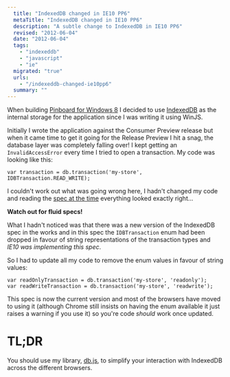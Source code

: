 ```yaml
---
  title: "IndexedDB changed in IE10 PP6"
  metaTitle: "IndexedDB changed in IE10 PP6"
  description: "A subtle change to IndexedDB in IE10 PP6"
  revised: "2012-06-04"
  date: "2012-06-04"
  tags: 
    - "indexeddb"
    - "javascript"
    - "ie"
  migrated: "true"
  urls: 
    - "/indexeddb-changed-ie10pp6"
  summary: ""
---
```

When building [Pinboard for Windows 8](http://www.aaron-powell.com/pinboard-for-win8) I decided to use [IndexedDB](http://www.w3.org/TR/IndexedDB/) as the internal storage for the application since I was writing it using WinJS.

Initially I wrote the application against the Consumer Preview release but when it came time to get it going for the Release Preview I hit a snag, the database layer was completely falling over! I kept getting an `InvalidAccessError` every time I tried to open a transaction. My code was looking like this:

	var transaction = db.transaction('my-store', IDBTransaction.READ_WRITE);
	
I couldn't work out what was going wrong here, I hadn't changed my code and reading the [spec at the time](http://www.w3.org/TR/2011/WD-IndexedDB-20111206/) everything looked exactly right...

**Watch out for fluid specs!**

What I hadn't noticed was that there was a new version of the IndexedDB spec in the works and in this spec the `IDBTransaction` enum had been dropped in favour of string representations of the transaction types and *IE10 was implementing this spec*.

So I had to update all my code to remove the enum values in favour of string values:

	var readOnlyTransaction = db.transaction('my-store', 'readonly');
	var readWriteTransaction = db.transaction('my-store', 'readwrite');
	
This spec is now the current version and most of the browsers have moved to using it (although Chrome still insists on having the enum available it just raises a warning if you use it) so you're code *should* work once updated.

# TL;DR

You should use my library, [db.js](http://aaronpowell.github.com/db.js/), to simplify your interaction with IndexedDB across the different browsers.
